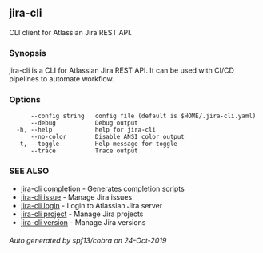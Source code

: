## jira-cli

CLI client for Atlassian Jira REST API.

### Synopsis


jira-cli is a CLI for Atlassian Jira REST API.
It can be used with CI/CD pipelines to automate workflow.

### Options

```
      --config string   config file (default is $HOME/.jira-cli.yaml)
      --debug           Debug output
  -h, --help            help for jira-cli
      --no-color        Disable ANSI color output
  -t, --toggle          Help message for toggle
      --trace           Trace output
```

### SEE ALSO

* [jira-cli completion](jira-cli_completion.md)	 - Generates completion scripts
* [jira-cli issue](jira-cli_issue.md)	 - Manage Jira issues
* [jira-cli login](jira-cli_login.md)	 - Login to Atlassian Jira server
* [jira-cli project](jira-cli_project.md)	 - Manage Jira projects
* [jira-cli version](jira-cli_version.md)	 - Manage Jira versions

###### Auto generated by spf13/cobra on 24-Oct-2019
